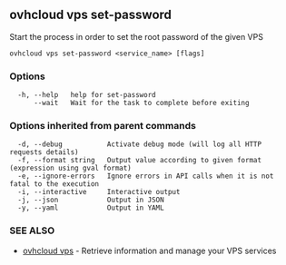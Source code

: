 ## ovhcloud vps set-password

Start the process in order to set the root password of the given VPS

```
ovhcloud vps set-password <service_name> [flags]
```

### Options

```
  -h, --help   help for set-password
      --wait   Wait for the task to complete before exiting
```

### Options inherited from parent commands

```
  -d, --debug           Activate debug mode (will log all HTTP requests details)
  -f, --format string   Output value according to given format (expression using gval format)
  -e, --ignore-errors   Ignore errors in API calls when it is not fatal to the execution
  -i, --interactive     Interactive output
  -j, --json            Output in JSON
  -y, --yaml            Output in YAML
```

### SEE ALSO

* [ovhcloud vps](ovhcloud_vps.md)	 - Retrieve information and manage your VPS services

